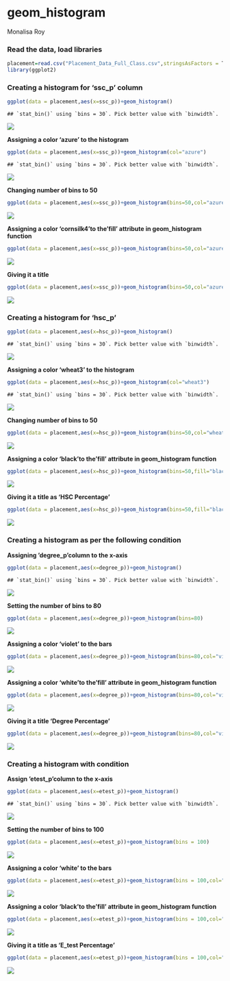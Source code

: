 geom_histogram
================
Monalisa Roy

### Read the data, load libraries

``` r
placement=read.csv("Placement_Data_Full_Class.csv",stringsAsFactors = T)
library(ggplot2)
```

### Creating a histogram for ‘ssc_p’ column

``` r
ggplot(data = placement,aes(x=ssc_p))+geom_histogram()
```

    ## `stat_bin()` using `bins = 30`. Pick better value with `binwidth`.

![](geom_histogram_files/figure-gfm/unnamed-chunk-2-1.png)<!-- -->

**Assigning a color ‘azure’ to the histogram**

``` r
ggplot(data = placement,aes(x=ssc_p))+geom_histogram(col="azure")
```

    ## `stat_bin()` using `bins = 30`. Pick better value with `binwidth`.

![](geom_histogram_files/figure-gfm/unnamed-chunk-3-1.png)<!-- -->

**Changing number of bins to 50**

``` r
ggplot(data = placement,aes(x=ssc_p))+geom_histogram(bins=50,col="azure")
```

![](geom_histogram_files/figure-gfm/unnamed-chunk-4-1.png)<!-- -->

**Assigning a color ‘cornsilk4’to the’fill’ attribute in geom_histogram
function**

``` r
ggplot(data = placement,aes(x=ssc_p))+geom_histogram(bins=50,col="azure",fill="cornsilk4")
```

![](geom_histogram_files/figure-gfm/unnamed-chunk-5-1.png)<!-- -->

**Giving it a title**

``` r
ggplot(data = placement,aes(x=ssc_p))+geom_histogram(bins=50,col="azure",fill="cornsilk4")+ggtitle("SSC Percentage")
```

![](geom_histogram_files/figure-gfm/unnamed-chunk-6-1.png)<!-- -->

### Creating a histogram for ‘hsc_p’

``` r
ggplot(data = placement,aes(x=hsc_p))+geom_histogram()
```

    ## `stat_bin()` using `bins = 30`. Pick better value with `binwidth`.

![](geom_histogram_files/figure-gfm/unnamed-chunk-7-1.png)<!-- -->

**Assigning a color ‘wheat3’ to the histogram**

``` r
ggplot(data = placement,aes(x=hsc_p))+geom_histogram(col="wheat3")
```

    ## `stat_bin()` using `bins = 30`. Pick better value with `binwidth`.

![](geom_histogram_files/figure-gfm/unnamed-chunk-8-1.png)<!-- -->

**Changing number of bins to 50**

``` r
ggplot(data = placement,aes(x=hsc_p))+geom_histogram(bins=50,col="wheat3")
```

![](geom_histogram_files/figure-gfm/unnamed-chunk-9-1.png)<!-- -->

**Assigning a color ‘black’to the’fill’ attribute in geom_histogram
function**

``` r
ggplot(data = placement,aes(x=hsc_p))+geom_histogram(bins=50,fill="black",col="wheat3")
```

![](geom_histogram_files/figure-gfm/unnamed-chunk-10-1.png)<!-- -->

**Giving it a title as ‘HSC Percentage’**

``` r
ggplot(data = placement,aes(x=hsc_p))+geom_histogram(bins=50,fill="black",col="wheat3")+ggtitle("HSC Percentage")
```

![](geom_histogram_files/figure-gfm/unnamed-chunk-11-1.png)<!-- -->

### Creating a histogram as per the following condition

**Assigning ’degree_p’column to the x-axis**

``` r
ggplot(data = placement,aes(x=degree_p))+geom_histogram()
```

    ## `stat_bin()` using `bins = 30`. Pick better value with `binwidth`.

![](geom_histogram_files/figure-gfm/unnamed-chunk-12-1.png)<!-- -->

**Setting the number of bins to 80**

``` r
ggplot(data = placement,aes(x=degree_p))+geom_histogram(bins=80)
```

![](geom_histogram_files/figure-gfm/unnamed-chunk-13-1.png)<!-- -->

**Assigning a color ‘violet’ to the bars**

``` r
ggplot(data = placement,aes(x=degree_p))+geom_histogram(bins=80,col="violet")
```

![](geom_histogram_files/figure-gfm/unnamed-chunk-14-1.png)<!-- -->

**Assigning a color ‘white’to the’fill’ attribute in geom_histogram
function**

``` r
ggplot(data = placement,aes(x=degree_p))+geom_histogram(bins=80,col="violet",fill="white")
```

![](geom_histogram_files/figure-gfm/unnamed-chunk-15-1.png)<!-- -->

**Giving it a title ‘Degree Percentage’**

``` r
ggplot(data = placement,aes(x=degree_p))+geom_histogram(bins=80,col="violet",fill="white")+ggtitle("Degree Percentage")
```

![](geom_histogram_files/figure-gfm/unnamed-chunk-16-1.png)<!-- -->

### Creating a histogram with condition

**Assign ’etest_p’column to the x-axis**

``` r
ggplot(data = placement,aes(x=etest_p))+geom_histogram()
```

    ## `stat_bin()` using `bins = 30`. Pick better value with `binwidth`.

![](geom_histogram_files/figure-gfm/unnamed-chunk-17-1.png)<!-- -->

**Setting the number of bins to 100**

``` r
ggplot(data = placement,aes(x=etest_p))+geom_histogram(bins = 100)
```

![](geom_histogram_files/figure-gfm/unnamed-chunk-18-1.png)<!-- -->

**Assigning a color ‘white’ to the bars**

``` r
ggplot(data = placement,aes(x=etest_p))+geom_histogram(bins = 100,col="white")
```

![](geom_histogram_files/figure-gfm/unnamed-chunk-19-1.png)<!-- -->

**Assigning a color ‘black’to the’fill’ attribute in geom_histogram
function**

``` r
ggplot(data = placement,aes(x=etest_p))+geom_histogram(bins = 100,col="white",fill="black")
```

![](geom_histogram_files/figure-gfm/unnamed-chunk-20-1.png)<!-- -->

**Giving it a title as ‘E_test Percentage’**

``` r
ggplot(data = placement,aes(x=etest_p))+geom_histogram(bins = 100,col="white",fill="black")+ggtitle("E-test Percentage")
```

![](geom_histogram_files/figure-gfm/unnamed-chunk-21-1.png)<!-- -->
